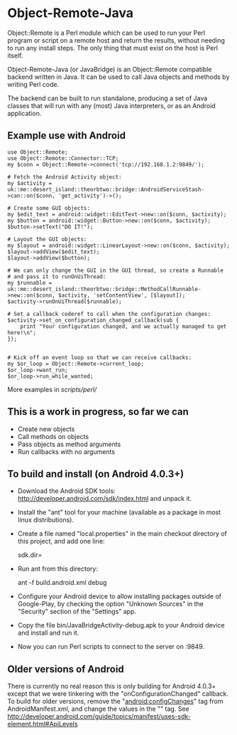 Object-Remote-Java
==================

Object::Remote is a Perl module which can be used to run your Perl program or script on a remote host and return the results, without needing to run any install steps. The only thing that must exist on the host is Perl itself.

Object-Remote-Java (or JavaBridge) is an Object::Remote compatible backend written in Java. It can be used to call Java objects and methods by writing Perl code.

The backend can be built to run standalone, producing a set of Java classes that will run with any (most) Java interpreters, or as an Android application.

Example use with Android
-------------------------

    use Object::Remote;
    use Object::Remote::Connector::TCP;
    my $conn = Object::Remote->connect('tcp://192.168.1.2:9849/');

    # Fetch the Android Activity object:
    my $activity = uk::me::desert_island::theorbtwo::bridge::AndroidServiceStash->can::on($conn, 'get_activity')->();

    # Create some GUI objects:
    my $edit_text = android::widget::EditText->new::on($conn, $activity);
    my $button = android::widget::Button->new::on($conn, $activity);
    $button->setText("DO IT!");

    # Layout the GUI objects:
    my $layout = android::widget::LinearLayout->new::on($conn, $activity);
    $layout->addView($edit_text);
    $layout->addView($button);

    # We can only change the GUI in the GUI thread, so create a Runnable
    # and pass it to runOnUiThread:
    my $runnable = uk::me::desert_island::theorbtwo::bridge::MethodCallRunnable->new::on($conn, $activity, 'setContentView', [$layout]);
    $activity->runOnUiThread($runnable);

    # Set a callback coderef to call when the configuration changes:
    $activity->set_on_configuration_changed_callback(sub {
        print "Your configuration changed, and we actually managed to get here!\n";
    });


    # Kick off an event loop so that we can receive callbacks:
    my $or_loop = Object::Remote->current_loop;
    $or_loop->want_run;
    $or_loop->run_while_wanted;

More examples in _scripts/perl/_

This is a work in progress, so far we can
-----------------------------------------

* Create new objects
* Call methods on objects
* Pass objects as method arguments
* Run callbacks with no arguments

To build and install (on Android 4.0.3+)
----------------------------------------

* Download the Android SDK tools: http://developer.android.com/sdk/index.html and unpack it.
* Install the "ant" tool for your machine (available as a package in most linux distributions).
* Create a file named "local.properties" in the main checkout directory of this project, and add one line:

    sdk.dir=<path to the unpacked SDK>

* Run ant from this directory:

    ant -f build.android.xml debug

* Configure your Android device to allow installing packages outside of Google-Play, by checking the option "Unknown Sources" in the "Security" section of the "Settings" app.
* Copy the file bin/JavaBridgeActivity-debug.apk to your Android device and install and run it.
* Now you can run Perl scripts to connect to the server on <your device ip>:9849.

Older versions of Android
-------------------------

There is currently no real reason this is only building for Android 4.0.3+ except that we were tinkering with the "onConfigurationChanged" callback. To build for older versions, remove the "<android:configChanges>" tag from AndroidManifest.xml, and change the values in the "<use-sdk>" tag. See http://developer.android.com/guide/topics/manifest/uses-sdk-element.html#ApiLevels

